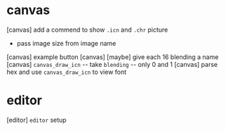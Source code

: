 # canvas

[canvas] add a commend to show `.icn` and `.chr` picture

- pass image size from image name

[canvas] example button
[canvas] [maybe] give each 16 blending a name
[canvas] `canvas_draw_icn` -- take `blending` -- only 0 and 1
[canvas] parse hex and use `canvas_draw_icn` to view font

# editor

[editor] `editor` setup
